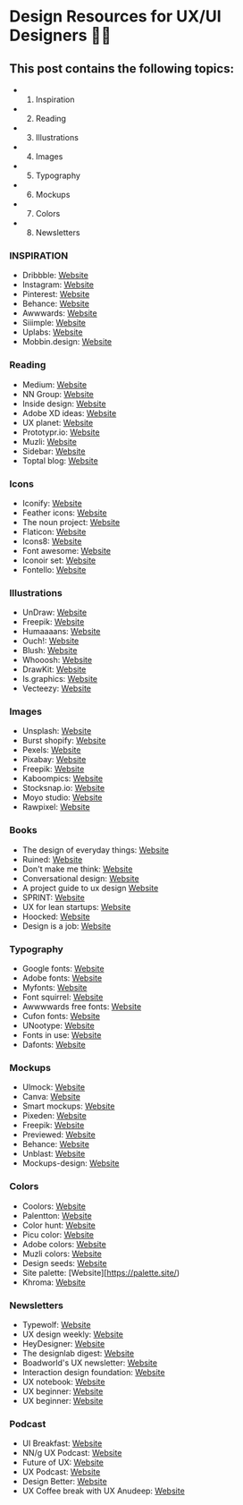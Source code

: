 # Design Resources for UX/UI Designers 🚀🚀

## This post contains the following topics:

* 1. Inspiration
* 2. Reading
* 3. Illustrations
* 4. Images
* 5. Typography
* 6. Mockups
* 7. Colors
* 8. Newsletters


### INSPIRATION
* Dribbble: [Website](https://www.nngroup.com/)
* Instagram: [Website](https://www.nngroup.com/)
* Pinterest: [Website](https://www.nngroup.com/)
* Behance: [Website](https://www.nngroup.com/)
* Awwwards: [Website](https://www.nngroup.com/)
* Siiimple: [Website](https://www.nngroup.com/)
* Uplabs: [Website](https://www.nngroup.com/)
* Mobbin.design: [Website](https://www.nngroup.com/)

### Reading
* Medium: [Website](https://www.nngroup.com/)
* NN Group: [Website](https://www.nngroup.com/)
* Inside design: [Website](https://www.nngroup.com/)
* Adobe XD ideas: [Website](https://www.nngroup.com/)
* UX planet: [Website](https://www.nngroup.com/)
* Prototypr.io: [Website](https://www.nngroup.com/)
* Muzli: [Website](https://www.nngroup.com/)
* Sidebar: [Website](https://www.nngroup.com/)
* Toptal blog: [Website](https://www.nngroup.com/)

### Icons
* Iconify: [Website](https://www.nngroup.com/)
* Feather icons: [Website](https://www.nngroup.com/)
* The noun project: [Website](https://www.nngroup.com/)
* Flaticon: [Website](https://www.nngroup.com/)
* Icons8: [Website](https://www.nngroup.com/)
* Font awesome: [Website](https://www.nngroup.com/)
* Iconoir set: [Website](https://www.nngroup.com/)
* Fontello: [Website](https://www.nngroup.com/)

### Illustrations
* UnDraw: [Website](https://www.nngroup.com/)
* Freepik: [Website](https://www.nngroup.com/)
* Humaaaans: [Website](https://www.nngroup.com/)
* Ouch!: [Website](https://www.nngroup.com/)
* Blush: [Website](https://www.nngroup.com/)
* Whooosh: [Website](https://www.nngroup.com/)
* DrawKit: [Website](https://www.nngroup.com/)
* Is.graphics: [Website](https://www.nngroup.com/)
* Vecteezy: [Website](https://www.nngroup.com/)

### Images
* Unsplash: [Website](https://www.nngroup.com/)
* Burst shopify: [Website](https://www.nngroup.com/)
* Pexels: [Website](https://www.nngroup.com/)
* Pixabay: [Website](https://www.nngroup.com/)
* Freepik: [Website](https://www.nngroup.com/)
* Kaboompics: [Website](https://www.nngroup.com/)
* Stocksnap.io: [Website](https://www.nngroup.com/)
* Moyo studio: [Website](https://www.nngroup.com/)
* Rawpixel: [Website](https://www.nngroup.com/)

### Books
* The design of everyday things: [Website](https://www.nngroup.com/)
* Ruined: [Website](https://www.nngroup.com/)
* Don't make me think: [Website](https://www.nngroup.com/)
* Conversational design: [Website](https://www.nngroup.com/)
* A project guide to ux design [Website](https://www.nngroup.com/)
* SPRINT: [Website](https://www.nngroup.com/)
* UX for lean startups: [Website](https://www.nngroup.com/)
* Hoocked: [Website](https://www.nngroup.com/)
* Design is a job: [Website](https://www.nngroup.com/)

### Typography
* Google fonts: [Website](https://www.nngroup.com/)
* Adobe fonts: [Website](https://www.nngroup.com/)
* Myfonts: [Website](https://www.nngroup.com/)
* Font squirrel: [Website](https://www.nngroup.com/)
* Awwwwards free fonts: [Website](https://www.nngroup.com/)
* Cufon fonts: [Website](https://www.nngroup.com/)
* UNootype: [Website](https://www.nngroup.com/)
* Fonts in use: [Website](https://www.nngroup.com/)
* Dafonts: [Website](https://www.nngroup.com/)

### Mockups
* Ulmock: [Website](https://www.nngroup.com/)
* Canva: [Website](https://www.nngroup.com/)
* Smart mockups: [Website](https://www.nngroup.com/)
* Pixeden: [Website](https://www.nngroup.com/)
* Freepik: [Website](https://www.nngroup.com/)
* Previewed: [Website](https://www.nngroup.com/)
* Behance: [Website](https://www.nngroup.com/)
* Unblast: [Website](https://www.nngroup.com/)
* Mockups-design: [Website](https://www.nngroup.com/)


### Colors
* Coolors: [Website](https://coolors.co/)
* Palentton: [Website](https://paletton.com/#uid=1000u0kllllaFw0g0qFqFg0w0aF)
* Color hunt: [Website](https://colorhunt.co/)
* Picu color: [Website](https://color.adobe.com/es/PICU-color-theme-17871416/)
* Adobe colors: [Website](https://color.adobe.com/es/create)
* Muzli colors: [Website](https://colors.muz.li/)
* Design seeds: [Website](https://www.design-seeds.com/)
* Site palette: [Website][https://palette.site/)
* Khroma: [Website](https://www.khroma.co/)

### Newsletters
* Typewolf: [Website](https://www.nngroup.com/)
* UX design weekly: [Website](https://www.nngroup.com/)
* HeyDesigner: [Website](https://www.nngroup.com/)
* The designlab digest: [Website](https://www.nngroup.com/)
* Boadworld's UX newsletter: [Website](https://www.nngroup.com/)
* Interaction design foundation: [Website](https://www.nngroup.com/)
* UX notebook: [Website](https://www.nngroup.com/)
* UX beginner: [Website](https://www.nngroup.com/)
* UX beginner: [Website](https://www.nngroup.com/)

### Podcast
* UI Breakfast: [Website](https://uibreakfast.com/category/podcast/)
* NN/g UX Podcast: [Website](https://open.spotify.com/show/3GFTfWpfv6m8nhKsPOlT8m?si=f89d3d1f5bbd430d)
* Future of UX: [Website](https://open.spotify.com/show/7s2Cy6IIimjxE4zVES9wWs?si=2f8f2db704024101)
* UX Podcast: [Website](https://open.spotify.com/show/0eFh7xIEdxgSV8ymW0I1Qz?si=5bab12fcf9904b59)
* Design Better: [Website](https://open.spotify.com/show/59RliaMdeDAkEgp9nj1Mkj?si=459acdcdf31540dc)
* UX Coffee break with UX Anudeep: [Website](https://open.spotify.com/show/4EVuN3RygQKJCk958KuRzD?si=adea48c613b44f75)






















